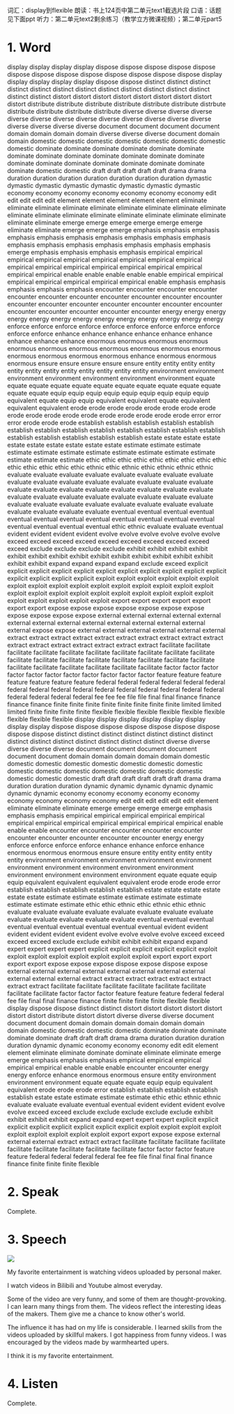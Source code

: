 词汇：display到flexible 
朗读：书上124页中第二单元text1截选片段
口语：话题见下面ppt
听力：第二单元text2剩余练习（教学立方微课视频）；第二单元part5


# 1. Word

display display display display dispose dispose dispose dispose dispose dispose dispose dispose dispose dispose dispose dispose dispose display display display display display dispose dispose distinct distinct distinct distinct distinct distinct distinct distinct distinct distinct distinct distinct distinct distinct distort distort distort distort distort distort distort distort distort distribute distribute distribute distribute distribute distribute distrbute distribute distribute distribute distribute diverse diverse diverse diverse diverse diverse diverse diverse diverse diverse diverse diverse diverse diverse diverse diverse diverse document document document document domain domain domain domain diverse diverse diverse document domain domain domestic domestic domestic domestic domestic domestic domestic domestic dominate dominate dominate dominate dominate dominate dominate dominate dominate dominate dominate dominate dominate dominate dominate dominate dominate dominate dominate dominate dominate domestic domestic draft draft draft draft draft drama drama duration duration duration duration duration duration duration dymastic dymastic dymastic dymastic dymastic dymastic dymastic dymastic economy economy economy economy economy economy economy edit edit edit edit edit element element element element element eliminate eliminate eliminate eliminate eliminate eliminate eliminate eliminate eliminate eliminate eliminate eliminate eliminate eliminate eliminate eliminate eliminate eliminate eliminate emerge emerge emerge emerge emerge emerge eliminate eliminate emerge emerge emerge emphasis emphasis emphasis emphasis emphasis emphasis emphasis emphasis emphasis emphasis emphasis emphasis emphasis emphasis emphasis emphasis emphasis emerge emphasis emphasis emphasis emphasis empirical empirical empirical empirical empirical empirical empirical empirical empirical empirical empirical empirical empirical empirical empirical empirical empirical empirical enable enable enable enable enable empirical empirical empirical empirical empirical empirical empirical enable emphasis emphasis emphasis emphasis emphasis encounter encounter encounter encounter encounter encounter encounter encounter encounter encounter encounter encounter encounter encounter encounter encounter encounter encounter encounter encounter encounter encounter encounter energy energy energy energy energy energy energy energy energy energy energy energy energy enforce enforce enforce enforce enforce enforce enforce enforce enforce enforce enforce enhance enhance enhance enhance enhance enhance enhance enhance enhance enormous enormous enormous enormous enormous enormous enormous enormous enormous enormous enormous enormous enormous enormous enormous enhance enormous enormous enormous ensure ensure ensure ensure ensure entity entity entity entity entity entity entity entity entity entity entity entity environment environment environment environment environment environment environment equate equate equate equate equate equate equate equate equate equate equate equate equate equip equip equip equip equip equip equip equip equip equivalent equate equip equip equivalent equivalent equate equivalent equivalent equivalent erode erode erode erode erode erode erode erode erode erode erode erode erode erode erode erode erode erode error error error erode erode erode establish establish establish establish establish establish establish establish establish establish establish establish establish establish establish establish establish establish estate estate estate estate estate estate estate estate estate estate estimate estimate estimate estimate estimate estimate estimate estimate estimate estimate estimate estimate estimate estimate ethic ethic ethic ethic ethic ethic ethic ethic ethic ethic ethic ethic ethic ethic ethnic ethic ethnic ethic ethnic ethnic ethnic evaluate evaluate evaluate evaluate evaluate evaluate evaluate evaluate evaluate evaluate evaluate evaluate evaluate evaluate evaluate evaluate evaluate evaluate evaluate evaluate evaluate evaluate evaluate evaluate evaluate evaluate evaluate evaluate evaluate evaluate evaluate evaluate evaluate evaluate evaluate evaluate evaluate evaluate evaluate evaluate evaluate evaluate evaluate evaluate eventual eventual eventual eventual eventual eventual eventual eventual eventual eventual eventual eventual eventual eventual eventual eventual ethic ethnic evaluate evaluate eventual evident evident evident evident evolve evolve evolve evolve evolve evolve exceed exceed exceed exceed exceed exceed exceed exceed exceed exceed exclude exclude exclude exclude exhibit exhibit exhibit exhibit exhibit exhibit exhibit exhibit exhibit exhibit exhibit exhibit exhibit exhibit exhibit exhibit expand expand expand expand exclude exceed explicit explicit explicit explicit explicit explicit explicit explicit explicit explicit explicit expilcit explicit explicit explicit exploit exploit exploit exploit exploit exploit exploit exploit exploit exploit exploit exploit exploit exploit exploit exploit exploit exploit exploit exploit exploit exploit exploit exploit exploit exploit exploit exploit exploit exploit exploit export export export export export export export expose expose expose expose expose expose expose expose expose expose expose external external external external external external external external external external external external external external expose expose external external external external external external extract extract extract extract extract extract extract extract extract extract extract extract extract extract extract extract extract facilitate facilitate facilitate facilitate facilitate facilitate facilitate facilitate facilitate facilitate facilitate facilitate facilitate facilitate facilitate facilitate facilitate facilitate facilitate facilitate facilitate facilitate facilitate facilitate factor factor factor factor factor factor factor factor factor factor factor feature feature feature feature feature feature feature federal federal federal federal federal federal federal federal federal federal federal federal federal federal federal federal federal federal federal federal fee fee fee file file final final finance finance finance finance finite finite finite finite finite finite finite finite limited limited limited finite finite finite finite flexible flexible flexible flexible flexible flexible flexible flexible flexible display display display display display display display display dispose dispose dispose dispose dispose dispose dispose dispose dispose distinct distinct distinct distinct distinct distinct distinct distinct distinct distinct distinct distinct distinct distinct diverse diverse diverse diverse diverse document document document document document document domain domain domain domain domain domestic domestic domestic domestic domestic domestic domestic domestic domestic domestic domestic domestic domestic domestic domestic domestic domestic domestic draft draft draft draft draft draft drama drama duration duration duration dynamic dynamic dynamic dynamic dynamic dynamic dynamic economy economy economy economy economy economy economy economy economy edit edit edit edit edit edit element eliminate eliminate eliminate emerge emerge emerge emerge emphasis emphasis emphasis empirical empirical empirical empirical empirical empirical empirical empirical empirical empirical empirical empirical enable enable enable encounter encounter encounter encounter encounter encounter encounter encounter encounter encounter energy energy enforce enforce enforce enforce enhance enhance enforce enhance enormous enormous enormous ensure ensure entity entity entity entity entity environment environment environment environment environment environment environment environment environment environment environment environment environment environment equate equate equip equip equivalent equivalent equivalent equivalent erode erode erode error establish establish establish establish establish estate estate estate estate estate estate estimate estimate estimate estimate estimate estimate estimate estimate estimate ethic ethic ethnic ethic ethnic ethic ethnic evaluate evaluate evaluate evaluate evaluate evaluate evaluate evaluate evaluate evaluate evaluate evaluate evaluate eventual eventual eventual eventual eventual eventual eventual eventual eventual evident evident evident evident evident evident evolve evolve evolve evolve exceed exceed exceed exceed exclude exclude exhibit exhibit exhibit expand expand expert expert expert expert explicit explicit explicit explicit explicit exploit exploit exploit exploit exploit exploit exploit exploit export export export export export expose expose expose dispose expose dispose expose external external external external external external external external external external external extract extract extract extract extract extract extract extract facilitate facilitate facilitate facilitate facilitate facilitate facilitate facilitate factor factor factor feature feature feature federal federal fee file final final finance finance finite finite finite finite flexible flexible display dispose dispose distinct distinct distort distort distort distort distort distort distort distribute distort distort diverse diverse diverse document document document domain domain domain domain domain domain domain domestic domestic domestic domestic dominate dominate dominate dominate dominate draft draft draft drama drama duration duration duration duration dynamic dynamic economy economy economy edit edit element element eliminate eliminate dominate dominate eliminate eliminate emerge emerge emphasis emphasis emphasis empirical empirical empirical empirical empirical enable enable enable encounter encounter energy energy enforce enhance enormous enormous ensure entity environment environment environment equate equate equate equip equip equivalent equivalent erode erode erode error establish establish establish establish establish estate estate estimate estimate estimate ethic ethic ethnic ethnic evaluate evaluate evaluate eventual eventual evident evident evident evolve evolve exceed exceed exclude exclude exclude exclude exclude exhibit exhibit exhibit exhibit expand expand expert expert expert explicit explicit explicit explicit explicit explicit explicit explicit exploit exploit exploit exploit exploit exploit exploit exploit exploit export export expose expose external external external extract extract extract facilitate facilitate facilitate facilitate facilitate facilitate facilitate facilitate facilitate factor factor factor feature feature federal federal federal federal fee fee file final final final finance finance finite finite finite flexible

# 2. Speak

Complete.

# 3. Speech

![](2020-11-02-16-27-22.png)

My favorite entertainment is watching videos uploaded by personal maker.

I watch videos in Bilibili and Youtube almost everyday.

Some of the video are very funny, and some of them are thought-provoking. I can learn many things from them. The videos reflect the interesting ideas of the makers. Them give me a chance to know other's world.

The influence it has had on my life is considerable. I learned skills from the videos uploaded by skillful makers. I got happiness from funny videos. I was encouraged by the videos made by warmhearted upers.

I think it is my favorite entertainment. 

# 4. Listen

Complete.